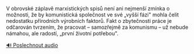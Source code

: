 
V obrovské záplavě marxistických spisů není ani nejmenší zmínka o možnosti, že by komunistická společnost ve své „vyšší fázi" mohla čelit nedostatku přírodních výrobních faktorů. Fakt o zbytečnosti práce je odčarován tvrzením, že pracovat – samozřejmě za komunismu – už nebude námahou, ale radostí, „první životní potřebou".

[🔊 Poslechnout audio](/data/7-paragraphs/audio/chapter_47/para_002-V-obrovsk-zplav-marxistickch-spis-nen-ani-ne.mp3)
